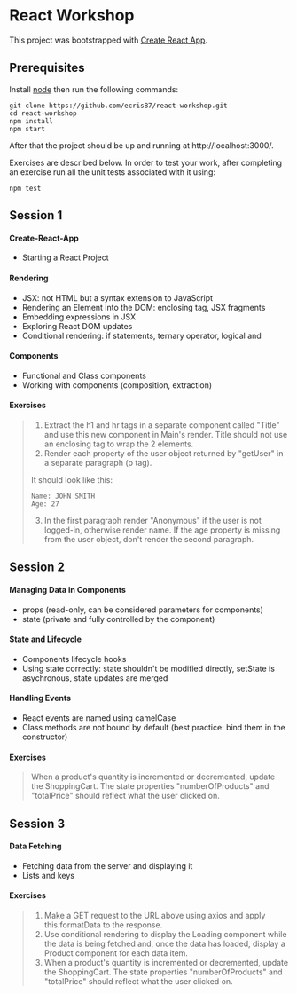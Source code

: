 # React Workshop

This project was bootstrapped with [Create React App](https://github.com/facebookincubator/create-react-app).

## Prerequisites

Install [node](https://nodejs.org/en/download/) then run the following commands:

```
git clone https://github.com/ecris87/react-workshop.git
cd react-workshop
npm install
npm start
```

After that the project should be up and running at http://localhost:3000/.

Exercises are described below. In order to test your work, after completing an exercise run all the unit tests associated with it using:

```
npm test
```

## Session 1

#### Create-React-App

- Starting a React Project

#### Rendering

- JSX: not HTML but a syntax extension to JavaScript
- Rendering an Element into the DOM: enclosing tag, JSX fragments
- Embedding expressions in JSX
- Exploring React DOM updates
- Conditional rendering: if statements, ternary operator, logical and

#### Components

- Functional and Class components
- Working with components (composition, extraction)

#### Exercises

> 1.  Extract the h1 and hr tags in a separate component called "Title" and use this new component in Main's render. Title should not use an enclosing tag to wrap the 2 elements.
> 2.  Render each property of the user object returned by "getUser" in a separate paragraph (p tag).
>
> It should look like this:
>
>     Name: JOHN SMITH
>     Age: 27
>
> 3.  In the first paragraph render "Anonymous" if the user is not logged-in, otherwise render name.
>     If the age property is missing from the user object, don't render the second paragraph.

## Session 2

#### Managing Data in Components

- props (read-only, can be considered parameters for components)
- state (private and fully controlled by the component)

#### State and Lifecycle

- Components lifecycle hooks
- Using state correctly: state shouldn't be modified directly, setState is asychronous, state updates are merged

#### Handling Events

- React events are named using camelCase
- Class methods are not bound by default (best practice: bind them in the constructor)

#### Exercises

> When a product's quantity is incremented or decremented, update the ShoppingCart.
> The state properties "numberOfProducts" and "totalPrice" should reflect what the user clicked on.

## Session 3

#### Data Fetching

- Fetching data from the server and displaying it
- Lists and keys

#### Exercises

> 1.  Make a GET request to the URL above using axios and apply this.formatData to the response.
> 2.  Use conditional rendering to display the Loading component while the data is being fetched and, once the data has loaded, display a Product component for each data item.
> 3.  When a product's quantity is incremented or decremented, update the ShoppingCart.
>     The state properties "numberOfProducts" and "totalPrice" should reflect what the user clicked on.
